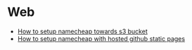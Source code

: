 # Web
- [How to setup namecheap towards s3 bucket](./how-to-setup-namecheap-towards-s3-bucket.md)
- [How to setup namecheap with hosted github static pages](./how-to-setup-namecheap-with-hosted-github-static-pages.md)

